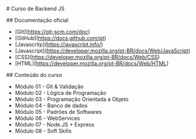 \# Curso de Backend JS



\## Documentação oficial

* \[Git](https://git-scm.com/doc)
* \[GitHub](https://docs.github.com/pt)
* \[Javascritp](https://javascript.info/)
* \[Javascript](https://developer.mozilla.org/pt-BR/docs/Web/JavaScript)
* \[CSS](https://developer.mozilla.org/pt-BR/docs/Web/CSS)
* \[HTML](https://developer.mozilla.org/pt-BR/docs/Web/HTML)



\## Conteúdo do curso



* Módulo 01 - Git \& Validação
* Módulo 02 - Lógica de Programação
* Módulo 03 - Programação Orientada a Objeto
* Módulo 04 - Banco de dados
* Módulo 05 - Padrões de Softwares
* Módulo 06 - WebServices
* Módulo 07 - Node.JS + Express
* Módulo 08 - Soft Skills



